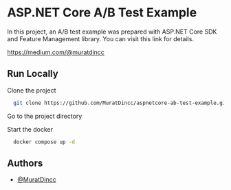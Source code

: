 
# ASP.NET Core A/B Test Example

In this project, an A/B test example was prepared with ASP.NET Core SDK and Feature Management library. You can visit this link for details.

https://medium.com/@muratdincc

## Run Locally

Clone the project

```bash
  git clone https://github.com/MuratDincc/aspnetcore-ab-test-example.git
```

Go to the project directory

Start the docker

```bash
  docker compose up -d
```


## Authors

- [@MuratDincc](https://www.github.com/octokatherine)

